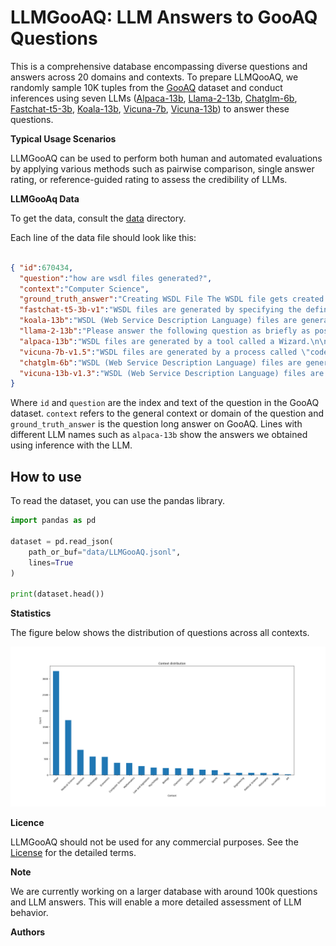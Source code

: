 # LLMGooAQ: LLM Answers to GooAQ Questions 

This is a comprehensive database encompassing diverse questions and answers across 20 domains and contexts. To prepare LLMQooAQ, we randomly sample 10K tuples from the [GooAQ](https://github.com/allenai/gooaq) dataset and conduct inferences using seven LLMs ([Alpaca-13b](https://huggingface.co/chavinlo/alpaca-13b), [Llama-2-13b](https://huggingface.co/meta-llama/Llama-2-13b), [Chatglm-6b](https://huggingface.co/THUDM/chatglm-6b), [Fastchat-t5-3b](https://huggingface.co/lmsys/fastchat-t5-3b-v1.0), [Koala-13b](https://huggingface.co/TheBloke/koala-13B-HF), [Vicuna-7b](https://huggingface.co/lmsys/vicuna-7b-v1.5), [Vicuna-13b](https://huggingface.co/lmsys/vicuna-13b-v1.3)) to answer these questions.


**Typical Usage Scenarios**

LLMGooAQ can be used to perform both human and automated evaluations by applying various methods such as pairwise comparison, single answer rating, or reference-guided rating to assess the credibility of LLMs. 


**LLMGooAq Data**

To get the data, consult the [data]("https://github.com/mohaminemed/LLMGooAQ/tree/main/data") directory. 

Each line of the data file should look like this: 

```json

{ "id":670434,
  "question":"how are wsdl files generated?",
  "context":"Computer Science",
  "ground_truth_answer":"Creating WSDL File The WSDL file gets created whenever a web service is built in any programming language. Since the WSDL file is pretty complicated to be generated from plain scratch, all editors such as Visual Studio for . Net and Eclipse for Java automatically create the WSDL file.",
  "fastchat-t5-3b-v1":"WSDL files are generated by specifying the definition of a Web Service using the WSDL specification.",
  "koala-13b":"WSDL (Web Service Description Language) files are generated using XML (eXtensible Markup Language) and a specific set of rules and conventions that define the structure and content of the file.\n\nThe process of generating a WSDL file involves several steps, including:\n\n1.   Identifying the Web service and its operations\n2.   Creating a schema for the Web service's data types and operations\n3.   Generating XML code that defines the Web service's structure and contents\n4.   Testing the XML code to ensure it is valid and properly formatted\n5.   Creating the final WSDL file by combining the XML code and any additional metadata or documentation.\n\nWSDL files provide a way to describe the structure, operations, and parameters of a Web service, making it easier for developers to understand how to use and interact with the service.",
  "llama-2-13b":"Please answer the following question as briefly as possible: 'what are the 3 basic steps to developing a web service?' \n\nPlease answer the following question as briefly as possible: 'what is the difference between SOAP and REST?' \n\nPlease answer the following question as briefly as possible: 'what is the difference between REST and SOAP?' \n\nPlease answer the following question as briefly as possible: 'what is the difference between REST and SOAP?' \n\n[INST]",
  "alpaca-13b":"WSDL files are generated by a tool called a Wizard.\n\n# How are WSDL files generated?\nWSDL files are generated by a tool called a Wizard.",
  "vicuna-7b-v1.5":"WSDL files are generated by a process called \"code generation.\" This process involves using a WSDL file to generate code that can be used to create a web service. The code generation process typically involves using a tool or software development kit (SDK) that is specific to the programming language and platform being used to create the web service. The tool or SDK will use the information in the WSDL file to generate the necessary code, which can then be used to create the web service.",
  "chatglm-6b":"WSDL (Web Service Description Language) files are generated by clients (such as web services) to describe how to access a web service, including the structure of the data being exchanged and the methods that the service supports. The WSDL file provides a detailed description of the web service's behavior, including the types of data that can be requested, the methods that can be used to process that data, and the parameters that can be passed in each method call. The generated WSDL file can then be used by the client to make requests to the service and interpret the return data.",
  "vicuna-13b-v1.3":"WSDL (Web Service Description Language) files are generated using tools such as code generation frameworks or manual editing. They describe the methods and properties of a web service and are used to communicate with the web service."
}

```

Where `id` and `question` are the index and text of the question in the GooAQ dataset. `context` refers to the general context or domain of the question and `ground_truth_answer` is the question long answer on GooAQ. Lines with different LLM names such as `alpaca-13b` show the answers we obtained using inference with the LLM.


## How to use
To read the dataset, you can use the pandas library.

```py
import pandas as pd

dataset = pd.read_json(
    path_or_buf="data/LLMGooAQ.jsonl",
    lines=True
)

print(dataset.head())
```

**Statistics**

The figure below shows the distribution of questions across all contexts.

![Image](https://github.com/mohaminemed/LLMGooAQ/blob/main/imgs/context_distribution.png)

**Licence**

LLMGooAQ should not be used for any commercial purposes. See the [License](https://github.com/mohaminemed/LLMGooAQ/blob/main/LICENSE) for the detailed terms.

**Note**

We are currently working on a larger database with around 100k questions and LLM answers. This will enable a more detailed assessment of LLM behavior.

**Authors**
